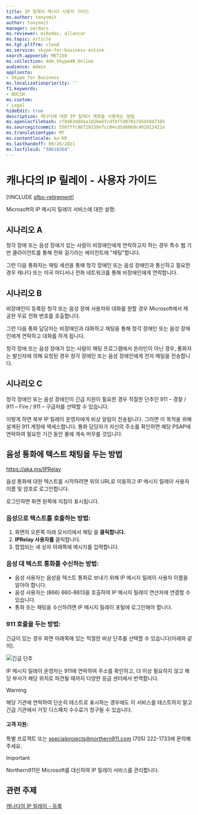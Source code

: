 ```yaml
---
title: IP 릴레이 캐나다 사용자 가이드
ms.author: tonysmit
author: tonysmit
manager: serdars
ms.reviewer: mikedav, allancar
ms.topic: article
ms.tgt.pltfrm: cloud
ms.service: skype-for-business-online
search.appverid: MET150
ms.collection: Adm_Skype4B_Online
audience: Admin
appliesto:
- Skype for Business
ms.localizationpriority: ''
f1.keywords:
- NOCSH
ms.custom:
- Legal
hideEdit: true
description: 캐나다에 대한 IP 릴레이 계정을 사용하는 방법
ms.openlocfilehash: cf8d63dddea1d26e6fcdf6ffd8701745d50d7385
ms.sourcegitcommit: 556fffc96729150efcc04cd5d6069c402012421e
ms.translationtype: MT
ms.contentlocale: ko-KR
ms.lasthandoff: 08/26/2021
ms.locfileid: "58618264"
---
```

# <a name="ip-relay-in-canada---user-guide"></a>캐나다의 IP 릴레이 - 사용자 가이드

[!INCLUDE [sfbo-retirement](../../Hub/includes/sfbo-retirement.md)]

Microsoft의 IP 메시지 릴레이 서비스에 대한 설명:

## <a name="scenario-a"></a>시나리오 A
청각 장애 또는 음성 장애가 있는 사람이 비장애인에게 연락하고자 하는 경우 특수 웹 기반 클라이언트를 통해 전화 걸기라는 에이전트에 "채팅"합니다.

그런 다음 통화자는 채팅 세션을 통해 청각 장애인 또는 음성 장애인과 통신하고 필요한 경우 캐나다 또는 미국 어디서나 전화 네트워크를 통해 비장애인에게 연락합니다.

## <a name="scenario-b"></a>시나리오 B
비장애인이 등록된 청각 또는 음성 장애 사용자와 대화를 원할 경우 Microsoft에서 제공한 무료 전화 번호를 호출합니다.

그런 다음 통화 담당자는 비장애인과 대화하고 채팅을 통해 청각 장애인 또는 음성 장애인에게 연락하고 대화를 하게 됩니다.

청각 장애 또는 음성 장애가 있는 사람이 채팅 프로그램에서 온라인이 아닌 경우, 통화자는 발신자에 의해 요청된 경우 청각 장애인 또는 음성 장애인에게 전자 메일을 전송합니다.

## <a name="scenario-c"></a>시나리오 C
청각 장애인 또는 음성 장애인이 긴급 지원이 필요한 경우 적절한 단추인 911 – 경찰 / 911 – Fire / 911 – 구급차를 선택할 수 있습니다.

이렇게 하면 북부 IP 릴레이 운영자에게 비상 알림이 전송됩니다. 그러면 이 목적을 위해 설계된 911 계정에 액세스합니다. 통화 담당자가 자신의 주소를 확인하면 해당 PSAP에 연락하여 필요한 기간 동안 줄에 계속 머무를 것입니다.

## <a name="how-to-place-a-text-chat-to-voice-call"></a>음성 통화에 텍스트 채팅을 두는 방법

https://aka.ms/IPRelay

음성 통화에 대한 텍스트를 시작하려면 위의 URL로 이동하고 IP 메시지 릴레이 사용자 이름 및 암호로 로그인합니다.

로그인하면 화면 왼쪽에 지침이 표시됩니다.

### <a name="how-to-make-a-text-to-voice-call"></a>음성으로 텍스트를 호출하는 방법:
1. 화면의 오른쪽 아래 모서리에서 채팅 을 **클릭합니다.**
2. **IPRelay 사용자를** 클릭합니다.
3. 팝업되는 새 상자 아래쪽에 메시지를 입력합니다.

### <a name="how-to-receive-a-voice-to-text-call"></a>음성 대 텍스트 통화를 수신하는 방법:
- 음성 사용자는 음성을 텍스트 통화로 보내기 위해 IP 메시지 릴레이 사용자 이름을 알아야 합니다.
- 음성 사용자는 (866) 660-8613을 호출하여 IP 메시지 릴레이 연산자에 연결할 수 있습니다.
- 통화 또는 채팅을 수신하려면 IP 메시지 릴레이 포털에 로그인해야 합니다.

### <a name="how-to-place-a-911-call"></a>911 호출을 두는 방법:
긴급이 있는 경우 화면 아래쪽에 있는 적절한 비상 단추를 선택할 수 있습니다(아래와 같이).

![긴급 단추](../images/ip-relay-emergency-buttons.png)

IP 메시지 릴레이 운영자는 911에 연락하여 주소를 확인하고, 더 이상 필요하지 않고 해당 부서가 해당 위치로 파견될 때까지 다양한 응급 센터에서 번역합니다.

> [!WARNING]
> 해당 기관에 연락하여 단순히 테스트로 표시하는 경우에도 이 서비스를 테스트하지 말고 긴급 기관에서 거짓 디스패치 수수료가 청구될 수 있습니다.

#### <a name="customer-support"></a>고객 지원:
특별 프로젝트 또는 [](mailto:specialprojects@northern911.com) specialprojects@northern911.com (705) 222-1733에 문의해 주세요.

> [!IMPORTANT]
> Northern911은 Microsoft를 대신하여 IP 릴레이 서비스를 관리합니다.

## <a name="related-topics"></a>관련 주제

[캐나다의 IP 릴레이 - 등록](ip-relay-canada-email-signup.md)






